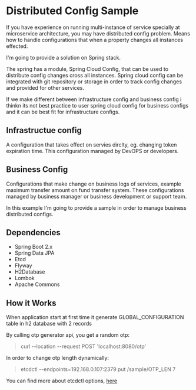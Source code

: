 # Distributed Config Sample

If you have experience on running multi-instance of service specially at microservice architecture, you may have distributed config problem. Means how to handle configurations that when a property changes all instances effected.

I'm going to provide a solution on Spring stack.

The spring has a module, Spring Cloud Config, that can be used to distribute config changes cross all instances. Spring cloud config can be integrated with git repository or storage in order to track config changes and provided for other services.

If we make different between infrastructure config and business config i thinkn its not best practice to user spring cloud config for business configs and it can be best fit for infrastructure configs.

## Infrastructue config
A configuration that takes effect on servies dirclty, eg. changing token expiration time. This configuration managed by DevOPS or developers.

## Business Config
Configurations that make change on business logs of services, example maximum transfer amount on fund transfer system. These configurations managed by business manager or business development or support team.

In this example I'm going to provide a sample in order to manage business distributed configs.

## Dependencies
- Spring Boot 2.x
- Spring Data JPA
- Etcd
- Flyway
- H2Database
- Lombok
- Apache Commons

## How it Works
When application start at first time it generate GLOBAL_CONFIGURATION table in h2 database with 2 records

By calling otp generator api, you get a random otp:
  > curl --location --request POST 'localhost:8080/otp'

In order to change otp length dynamically:
  > etcdctl --endpoints=192.168.0.107:2379 put /sample/OTP_LEN 7

You can find more about etcdctl options, [here](https://etcd.io/docs/v3.4.0/dev-guide/interacting_v3/)